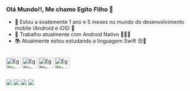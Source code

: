 ### Olá Mundo!!, Me chamo Egito Filho 👋

- 🔭 Estou a exatemente 1 ano e 5 meses no mundo do desenvolvimento mobile (Android e iOS) 📱
- 👔 Trabalho atualmente com Android Nativo 👨🏻‍💻
- 📚 Atualmente estou estudando a linguagem Swift 😍📱


<div style="display: inline_block"><br>
  <img align="center" alt="Egito-Android" height="30" width="40" src="https://cdn.jsdelivr.net/gh/devicons/devicon/icons/kotlin/kotlin-original.svg">
  <img align="center" alt="Egito-swift" height="30" width="40" src="https://cdn.jsdelivr.net/gh/devicons/devicon/icons/swift/swift-original.svg">
  <img align="center" alt="Egito-Android" height="30" width="40" src="https://cdn.jsdelivr.net/gh/devicons/devicon/icons/android/android-original.svg">
  <img align="center" alt="Egito-iOS" height="30" width="40" src="https://cdn.jsdelivr.net/gh/devicons/devicon/icons/apple/apple-original.svg" >
</div>
  
  ##
 
 <div> 
  <a href="https://www.instagram.com/jegitogsfilho/" target="_blank"><img src="https://img.shields.io/badge/-Instagram-%23E4405F?style=for-the-badge&logo=instagram&logoColor=white" target="_blank"></a>
  <a href = "mailto:egitofilho4@gmail.com"><img src="https://img.shields.io/badge/-Gmail-%23333?style=for-the-badge&logo=gmail&logoColor=white" target="_blank"></a>
  <a href="https://www.linkedin.com/in/jegitogsfilho/" target="_blank"><img src="https://img.shields.io/badge/-LinkedIn-%230077B5?style=for-the-badge&logo=linkedin&logoColor=white" target="_blank"></a> 
  <a href="https://twitter.com/_egitof" target="_blank"><img src="https://img.shields.io/badge/-Twitter-%230077B5?style=for-the-badge&logo=linkedin&logoColor=white" target="_blank"></a> 
</div>
